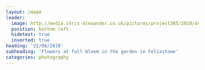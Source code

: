 ```yaml
---
layout: image
leader:
  image: http://media.chris-alexander.co.uk/pictures/project365/2010/aug/22/220810.jpg
  position: bottom left
  hidetext: true
  inverted: true
heading: '22/08/2010'
subheading: 'Flowers at full bloom in the garden in Felixstowe'
categories: photography
---
```


